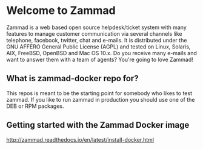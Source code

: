 Welcome to Zammad
=================

Zammad is a web based open source helpdesk/ticket system with many features
to manage customer communication via several channels like telephone, facebook,
twitter, chat and e-mails. It is distributed under the GNU AFFERO General Public
 License (AGPL) and tested on Linux, Solaris, AIX, FreeBSD, OpenBSD and Mac OS
10.x. Do you receive many e-mails and want to answer them with a team of agents?
You're going to love Zammad!

What is zammad-docker repo for?
-------------------------------

This repos is meant to be the starting point for somebody who likes to test zammad. 
If you like to run zammad in production you should use one of the DEB or RPM packages.

Getting started with the Zammad Docker image
--------------------------------------------

http://zammad.readthedocs.io/en/latest/install-docker.html

